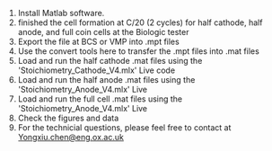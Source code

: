 1. Install Matlab software. 
2. finished the cell formation at C/20 (2 cycles) for half cathode, half anode, and full coin cells at the Biologic tester
3. Export the file at BCS or VMP into .mpt files
4. Use the convert tools here to transfer the .mpt files into .mat files
5. Load and run the half cathode .mat files using the 'Stoichiometry_Cathode_V4.mlx' Live code 
6. Load and run the half anode .mat files using the 'Stoichiometry_Anode_V4.mlx' Live    
7. Load and run the full cell .mat files using the 'Stoichiometry_Anode_V4.mlx' Live
8. Check the figures and data 
9. For the technicial questions, please feel free to contact at Yongxiu.chen@eng.ox.ac.uk
